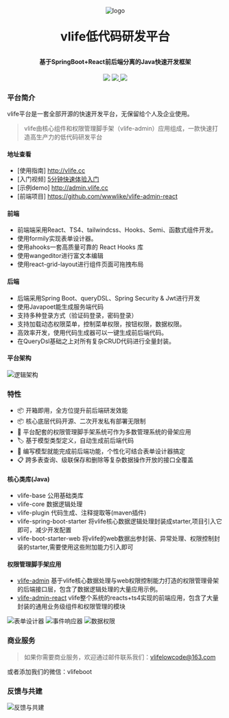 <p align="center">
	<img alt="logo" src="https://wwwlike.gitee.io/vlife-img/logo1.jpg">
</p>
<h1 align="center" style="margin: 30px 0 30px; font-weight: bold;">vlife低代码研发平台</h1>
<h4 align="center">基于SpringBoot+React前后端分离的Java快速开发框架</h4>
<p align="center">
	<a href="https://gitee.com/wwwlike/vlife" target="_blank"><img src="https://gitee.com/wwwlike/vlife/badge/star.svg?theme=dark"></a>
        <a href="https://gitee.com/open-source-byte/source-vue" target="_blank">
            <img src="https://gitee.com/wwwlike/vlife/badge/fork.svg?theme=dark">
        </a>
	<a href=" http://admin.vlife.cc/login" target="_blank"><img src="https://img.shields.io/github/license/mashape/apistatus.svg"></a>
</p>


### 平台简介
vlife平台是一套全部开源的快速开发平台，无保留给个人及企业使用。

> vlife由核心组件和权限管理脚手架（vlife-admin）应用组成，一款快速打造高生产力的低代码研发平台
#### 地址查看
- [使用指南] <http://vlife.cc>
- [入门视频] [5分钟快速体验入门](https://www.bilibili.com/video/BV1sT411c71v/?vd_source=4c025d49e1ac4adb74b6dd2a39ce185e&t=119.6)
- [示例demo] <http://admin.vlife.cc>
- [前端项目] <https://github.com/wwwlike/vlife-admin-react>

#### 前端
* 前端端采用React、TS4、tailwindcss、Hooks、Semi、函数式组件开发。
* 使用formily实现表单设计器。
* 使用ahooks一套高质量可靠的 React Hooks 库
* 使用wangeditor进行富文本编辑
* 使用react-grid-layout进行组件页面可拖拽布局

#### 后端
* 后端采用Spring Boot、queryDSL、Spring Security & Jwt进行开发
* 使用Javapoet能生成服务端代码
* 支持多种登录方式（验证码登录，密码登录）
* 支持加载动态权限菜单，控制菜单权限，按钮权限，数据权限。
* 高效率开发，使用代码生成器可以一键生成前后端代码。
* 在QueryDsl基础之上对所有复杂CRUD代码进行全量封装。

#### 平台架构

![逻辑架构](https://wwwlike.gitee.io/vlife-img/vlife_jg.png)


### 特性

- 📦 开箱即用，全方位提升前后端研发效能
- 📦 核心底层代码开源、二次开发私有部署无限制
- 📡 平台配套的权限管理脚手架系统可作为多数管理系统的骨架应用
- 🏷 基于模型类型定义，自动生成前后端代码
- 🎨 编写模型就能完成前后端功能，个性化可结合表单设计器搞定
- 📋 跨多表查询、级联保存和删除等复杂数据操作开放的接口全覆盖

#### 核心类库(Java)

- vlife-base 公用基础类库
- vlife-core 数据逻辑处理
- vlife-plugin 代码生成、注释提取等(maven插件)
- vlife-spring-boot-starter 将vlife核心数据逻辑处理封装成starter,项目引入它即可，减少开发配置
- vlife-boot-starter-web 将vlife的web数据出参封装、异常处理、权限控制封装的starter,需要使用这些附加能力引入即可

#### 权限管理脚手架应用

- [vlife-admin](https://github.com/wwwlike/vlife/vlife-admin) 基于vlife核心数据处理与web权限控制能力打造的权限管理骨架的后端接口层，包含了数据逻辑处理的大量应用示例。
- [vlife-admin-react](https://github.com/wwwlike/vlife-admin-react) vlife整个系统的reacts+ts4实现的前端应用，包含了大量封装的通用业务级组件和权限管理的模块

![表单设计器](https://wwwlike.gitee.io/vlife-img/formDesign.png)
![事件响应器](https://wwwlike.gitee.io/vlife-img/reactions.png)
![数据权限](https://wwwlike.gitee.io/vlife-img/dataFilter.png)


### 商业服务
> 如果你需要商业服务，欢迎通过邮件联系我们：vlifelowcode@163.com

或者添加我们的微信：vlifeboot

### 反馈与共建

![反馈与共建](https://wwwlike.gitee.io/vlife-img/link.png)
